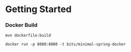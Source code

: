 # Getting Started

### Docker Build

`mvn dockerfile:build`

`docker run -p 8080:8080 -t bits/minimal-spring-docker`


